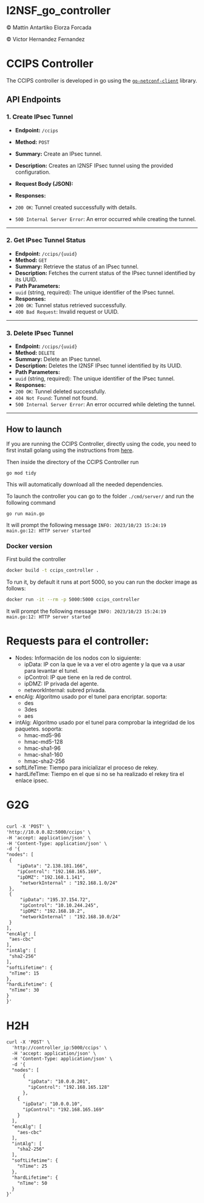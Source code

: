# I2NSF_go_controller

© Mattin Antartiko Elorza Forcada

© Victor Hernandez Fernandez

# CCIPS Controller

The CCIPS controller is developed in go using the [`go-netconf-client`](https://github.com/openshift-telco/go-netconf-client) library.


## API Endpoints

### **1. Create IPsec Tunnel**
- **Endpoint:** `/ccips`
- **Method:** `POST`
- **Summary:** Create an IPsec tunnel.
- **Description:** Creates an I2NSF IPsec tunnel using the provided configuration.
- **Request Body (JSON):**

- **Responses:**
- `200 OK`: Tunnel created successfully with details.
- `500 Internal Server Error`: An error occurred while creating the tunnel.

---

### **2. Get IPsec Tunnel Status**
- **Endpoint:** `/ccips/{uuid}`
- **Method:** `GET`
- **Summary:** Retrieve the status of an IPsec tunnel.
- **Description:** Fetches the current status of the IPsec tunnel identified by its UUID.
- **Path Parameters:**
- `uuid` (string, required): The unique identifier of the IPsec tunnel.
- **Responses:**
- `200 OK`: Tunnel status retrieved successfully.
- `400 Bad Request`: Invalid request or UUID.

---

### **3. Delete IPsec Tunnel**
- **Endpoint:** `/ccips/{uuid}`
- **Method:** `DELETE`
- **Summary:** Delete an IPsec tunnel.
- **Description:** Deletes the I2NSF IPsec tunnel identified by its UUID.
- **Path Parameters:**
- `uuid` (string, required): The unique identifier of the IPsec tunnel.
- **Responses:**
- `200 OK`: Tunnel deleted successfully.
- `404 Not Found`: Tunnel not found.
- `500 Internal Server Error`: An error occurred while deleting the tunnel.

---

## How to launch
If you are running the CCIPS Controller, directly using the code, you need to first install golang using the instructions from [here](https://go.dev/doc/install).

Then inside the directory of the CCIPS Controller run 
```bash!
go mod tidy
```
This will automatically download all the needed dependencies.

To launch the controller you can go to the folder `./cmd/server/` and run the following command
```bash!
go run main.go
```
It will prompt the following message `INFO: 2023/10/23 15:24:19 main.go:12: HTTP server started`
### Docker version
First build the controller
```bash
docker build -t ccips_controller .
```
To run it, by default it runs at port 5000, so you can run the docker image as follows:
```bash
docker run -it --rm -p 5000:5000 ccips_controller
```

It will prompt the following message `INFO: 2023/10/23 15:24:19 main.go:12: HTTP server started`

# Requests para el controller:

* Nodes: Información de los nodos con lo siguiente:
    - ipData: IP con la que le va a ver el otro agente y la que va a usar para levantar el tunel.
    - ipControl: IP que tiene en la red de control.
    - ipDMZ: IP privada del agente.
    - networkInternal: subred privada.
* encAlg: Algoritmo usado por el tunel para encriptar. soporta:
    - des
    - 3des
    - aes
* intAlg: Algoritmo usado por el tunel para comprobar la integridad de los paquetes. soporta:
    - hmac-md5-96
    - hmac-md5-128
    - hmac-sha1-96
    - hmac-sha1-160
    - hmac-sha2-256
* softLifeTime: Tiempo para inicializar el proceso de rekey.
* hardLifeTime: Tiempo en el que si no se ha realizado el rekey tira el enlace ipsec.

# G2G
```xml

curl -X 'POST' \
'http://10.0.0.82:5000/ccips' \
-H 'accept: application/json' \
-H 'Content-Type: application/json' \
-d '{
"nodes": [
 {
    "ipData": "2.138.181.166",
    "ipControl": "192.168.165.169",
    "ipDMZ": "192.168.1.141",
     "networkInternal" : "192.168.1.0/24" 
 },
 {
     "ipData": "195.37.154.72",
     "ipControl": "10.10.244.245",
     "ipDMZ": "192.168.10.2",
     "networkInternal" : "192.168.10.0/24"
 }
],
"encAlg": [
 "aes-cbc"
],
"intAlg": [
 "sha2-256"
],
"softLifetime": {
 "nTime": 15
},
"hardLifetime": {
 "nTime": 30
}
}'


```
# H2H

```xml
curl -X 'POST' \
  'http://controller_ip:5000/ccips' \
  -H 'accept: application/json' \
  -H 'Content-Type: application/json' \
  -d '{
  "nodes": [
      {
        "ipData": "10.0.0.201",
        "ipControl": "192.168.165.128"
      },
    {
      "ipData": "10.0.0.10",
      "ipControl": "192.168.165.169"
    }
  ],
  "encAlg": [
    "aes-cbc"
  ],
  "intAlg": [
    "sha2-256"
  ],
  "softLifetime": {
    "nTime": 25
  },
  "hardLifetime": {
    "nTime": 50
  }
}'


```
